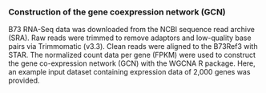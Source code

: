 ### Construction of the gene coexpression network (GCN)
B73 RNA-Seq data was downloaded from the NCBI sequence read archive (SRA). Raw reads were trimmed to remove adaptors and low-quality base pairs via Trimmomatic (v3.3). Clean reads were aligned to the B73Ref3 with STAR. The normalized count data per gene (FPKM) were used to construct the gene co-expression network (GCN) with the WGCNA R package. Here, an example input dataset containing expression data of 2,000 genes was provided.
